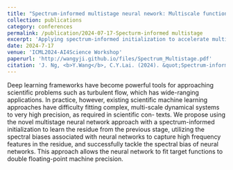 ```yaml
---
title: "Spectrum-informed multistage neural nework: Multiscale function approximator of machine precision"
collection: publications
category: conferences
permalink: /publication/2024-07-17-Specturm-informed multistage
excerpt: 'Applying spectrum-informed initialization to accelerate multistage neural network training.'
date: 2024-7-17
venue: 'ICML2024-AI4Science Workshop'
paperurl: 'http://wangyji.github.io/files/Spectrum_Multistage.pdf'
citation: 'J. Ng, <b>Y.Wang</b>, C.Y.Lai. (2024). &quot;Spectrum-informed multistage neural nework: Multiscale function approximator of machine precision.&quot; <i>ICML2024-AI4Science Workshop</i>.'
---
```


Deep learning frameworks have become powerful tools for approaching scientific problems such as turbulent flow, which has wide-ranging applications. In practice, however, existing scientific machine learning approaches have difficulty fitting complex, multi-scale dynamical systems to very high precision, as required in scientific con- texts. We propose using the novel multistage neural network approach with a spectrum-informed initialization to learn the residue from the previous stage, utilizing the spectral biases associated with neural networks to capture high frequency features in the residue, and successfully tackle the spectral bias of neural networks. This approach allows the neural network to fit target functions to double floating-point machine precision.

